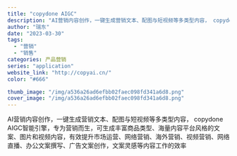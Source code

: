 ```yaml
---
title: "copydone AIGC"
description: "AI营销内容创作，一键生成营销文本、配图与短视频等多类型内容， copydone AIGC智能引擎，专为营销而生，可生成"
author: "瑞东"
date: "2023-03-30"
tags:
  - "营销"
  - "销售"
categories: 产品营销
series: "application"
website_link: "http://copyai.cn/"
color: "#666"

thumb_image: "/img/a536a26ad6efbb02faec098fd341a6d8.png"
cover_image: "/img/a536a26ad6efbb02faec098fd341a6d8.png"
---
```


AI营销内容创作，一键生成营销文本、配图与短视频等多类型内容， copydone AIGC智能引擎，专为营销而生，可生成丰富商品类型、海量内容平台风格的文案、图片和视频内容，有效提升市场运营、网络营销、海外营销、视频营销、网络直播、办公文案撰写、广告文案创作，文案灵感等内容工作的效率